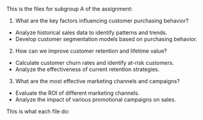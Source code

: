This is the files for subgroup A of the assignment: 

1. What are the key factors influencing customer purchasing behavior?
- Analyze historical sales data to identify patterns and trends.
- Develop customer segmentation models based on purchasing behavior.
2. How can we improve customer retention and lifetime value?
- Calculate customer churn rates and identify at-risk customers.
- Analyze the effectiveness of current retention strategies.
3. What are the most effective marketing channels and campaigns?
- Evaluate the ROI of different marketing channels.
- Analyze the impact of various promotional campaigns on sales.

This is what each file do:
